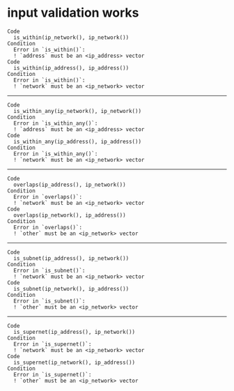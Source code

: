 # input validation works

    Code
      is_within(ip_network(), ip_network())
    Condition
      Error in `is_within()`:
      ! `address` must be an <ip_address> vector
    Code
      is_within(ip_address(), ip_address())
    Condition
      Error in `is_within()`:
      ! `network` must be an <ip_network> vector

---

    Code
      is_within_any(ip_network(), ip_network())
    Condition
      Error in `is_within_any()`:
      ! `address` must be an <ip_address> vector
    Code
      is_within_any(ip_address(), ip_address())
    Condition
      Error in `is_within_any()`:
      ! `network` must be an <ip_network> vector

---

    Code
      overlaps(ip_address(), ip_network())
    Condition
      Error in `overlaps()`:
      ! `network` must be an <ip_network> vector
    Code
      overlaps(ip_network(), ip_address())
    Condition
      Error in `overlaps()`:
      ! `other` must be an <ip_network> vector

---

    Code
      is_subnet(ip_address(), ip_network())
    Condition
      Error in `is_subnet()`:
      ! `network` must be an <ip_network> vector
    Code
      is_subnet(ip_network(), ip_address())
    Condition
      Error in `is_subnet()`:
      ! `other` must be an <ip_network> vector

---

    Code
      is_supernet(ip_address(), ip_network())
    Condition
      Error in `is_supernet()`:
      ! `network` must be an <ip_network> vector
    Code
      is_supernet(ip_network(), ip_address())
    Condition
      Error in `is_supernet()`:
      ! `other` must be an <ip_network> vector

